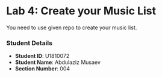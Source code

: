 # Lab 4: Create your Music List

You need to use given repo to create your music list.

### Student Details

- **Student ID**: U1810072
- **Student Name**: Abdulaziz Musaev 
- **Section Number**: 004
